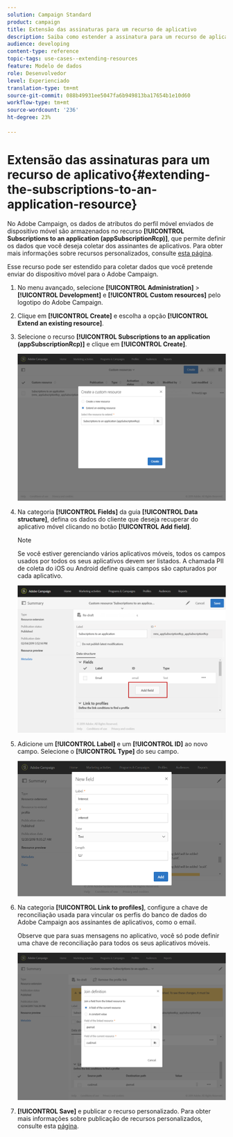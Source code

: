```yaml
---
solution: Campaign Standard
product: campaign
title: Extensão das assinaturas para um recurso de aplicativo
description: Saiba como estender a assinatura para um recurso de aplicativo
audience: developing
content-type: reference
topic-tags: use-cases--extending-resources
feature: Modelo de dados
role: Desenvolvedor
level: Experienciado
translation-type: tm+mt
source-git-commit: 088b49931ee5047fa6b949813ba17654b1e10d60
workflow-type: tm+mt
source-wordcount: '236'
ht-degree: 23%

---
```



# Extensão das assinaturas para um recurso de aplicativo{#extending-the-subscriptions-to-an-application-resource}

No Adobe Campaign, os dados de atributos do perfil móvel enviados de dispositivo móvel são armazenados no recurso **[!UICONTROL Subscriptions to an application (appSubscriptionRcp)]**, que permite definir os dados que você deseja coletar dos assinantes de aplicativos. Para obter mais informações sobre recursos personalizados, consulte [esta página](../../developing/using/key-steps-to-add-a-resource.md).

Esse recurso pode ser estendido para coletar dados que você pretende enviar do dispositivo móvel para o Adobe Campaign.

1. No menu avançado, selecione **[!UICONTROL Administration]** > **[!UICONTROL Development]** e **[!UICONTROL Custom resources]** pelo logotipo do Adobe Campaign.
1. Clique em **[!UICONTROL Create]** e escolha a opção **[!UICONTROL Extend an existing resource]**.
1. Selecione o recurso **[!UICONTROL Subscriptions to an application (appSubscriptionRcp)]** e clique em **[!UICONTROL Create]**.

   ![](assets/in_app_personal_data_4.png)

1. Na categoria **[!UICONTROL Fields]** da guia **[!UICONTROL Data structure]**, defina os dados do cliente que deseja recuperar do aplicativo móvel clicando no botão **[!UICONTROL Add field]**.

   >[!NOTE]
   >
   >Se você estiver gerenciando vários aplicativos móveis, todos os campos usados por todos os seus aplicativos devem ser listados. A chamada PII de coleta do iOS ou Android define quais campos são capturados por cada aplicativo.

   ![](assets/in_app_personal_data.png)

1. Adicione um **[!UICONTROL Label]** e um **[!UICONTROL ID]** ao novo campo. Selecione o **[!UICONTROL Type]** do seu campo.

   ![](assets/schema_extension_uc9.png)

1. Na categoria **[!UICONTROL Link to profiles]**, configure a chave de reconciliação usada para vincular os perfis do banco de dados do Adobe Campaign aos assinantes de aplicativos, como o email.

   Observe que para suas mensagens no aplicativo, você só pode definir uma chave de reconciliação para todos os seus aplicativos móveis.

   ![](assets/in_app_personal_data_3.png)

1. **[!UICONTROL Save]** e publicar o recurso personalizado. Para obter mais informações sobre publicação de recursos personalizados, consulte esta [página](../../developing/using/updating-the-database-structure.md#publishing-a-custom-resource).


